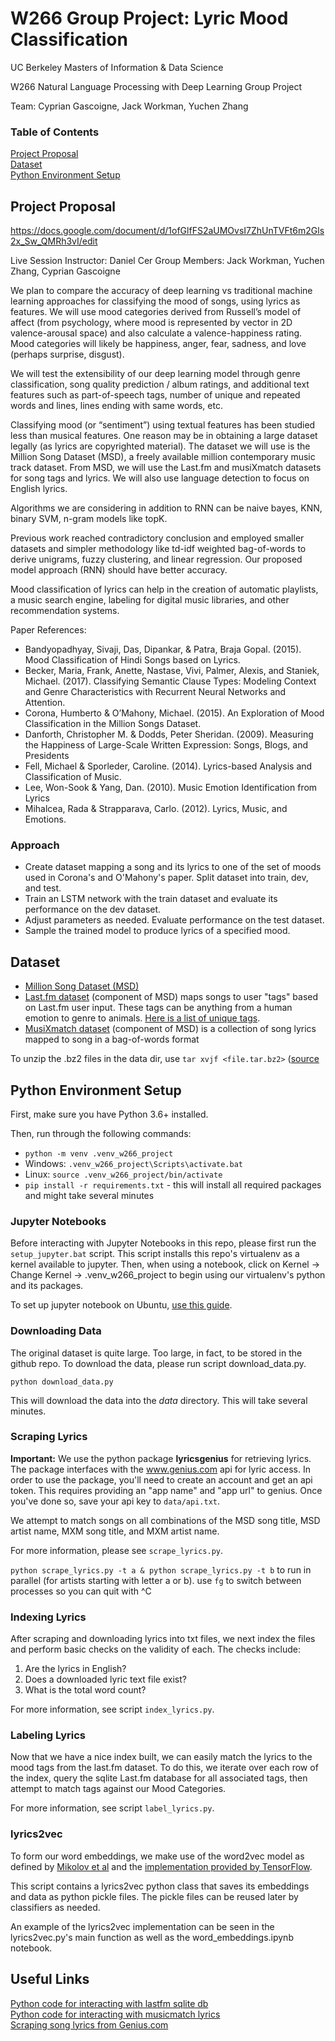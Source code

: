 # W266 Group Project: Lyric Mood Classification

UC Berkeley Masters of Information &amp; Data Science

W266 Natural Language Processing with Deep Learning Group Project

Team: Cyprian Gascoigne, Jack Workman, Yuchen Zhang

### Table of Contents

[Project Proposal](#project-proposal)<br/>
[Dataset](#dataset)<br/>
[Python Environment Setup](#python-environment-setup)<br/>

## Project Proposal
<a name="project-proposal"/>

https://docs.google.com/document/d/1ofGlfFS2aUMOvsI7ZhUnTVFt6m2Gls2x_Sw_QMRh3vI/edit

Live Session Instructor: Daniel Cer
Group Members: Jack Workman, Yuchen Zhang, Cyprian Gascoigne

We plan to compare the accuracy of deep learning vs traditional machine learning approaches for classifying the mood of songs, using lyrics as features. We will use mood categories derived from Russell’s model of affect (from psychology, where mood is represented by vector in 2D valence-arousal space) and also calculate a valence-happiness rating. Mood categories will likely be happiness, anger, fear, sadness, and love (perhaps surprise, disgust).

We will test the extensibility of our deep learning model through genre classification, song quality prediction / album ratings, and additional text features such as part-of-speech tags, number of unique and repeated words and lines, lines ending with same words, etc.

Classifying mood (or “sentiment”) using textual features has been studied less than musical features. One reason may be in obtaining a large dataset legally (as lyrics are copyrighted material). The dataset we will use is the Million Song Dataset (MSD), a freely available million contemporary music track dataset. From MSD, we will use the Last.fm and musiXmatch datasets for song tags and lyrics. We will also use language detection to focus on English lyrics.

Algorithms we are considering in addition to RNN can be naive bayes, KNN, binary SVM, n-gram models like topK.

Previous work reached contradictory conclusion and employed smaller datasets and simpler methodology like td-idf weighted bag-of-words to derive unigrams, fuzzy clustering, and linear regression. Our proposed model approach (RNN) should have better accuracy.

Mood classification of lyrics can help in the creation of automatic playlists, a music search engine, labeling for digital music libraries, and other recommendation systems.

Paper References:
- Bandyopadhyay, Sivaji, Das, Dipankar, & Patra, Braja Gopal. (2015). Mood Classification of Hindi Songs based on Lyrics.
- Becker, Maria, Frank, Anette, Nastase, Vivi, Palmer, Alexis, and Staniek, Michael. (2017). Classifying Semantic Clause Types: Modeling Context and Genre Characteristics with Recurrent Neural Networks and Attention.
- Corona, Humberto & O’Mahony, Michael. (2015). An Exploration of Mood Classification in the Million Songs Dataset.
- Danforth, Christopher M. & Dodds, Peter Sheridan. (2009). Measuring the Happiness of Large-Scale Written Expression: Songs, Blogs, and Presidents
- Fell, Michael & Sporleder, Caroline. (2014). Lyrics-based Analysis and Classification of Music.
- Lee, Won-Sook & Yang, Dan. (2010). Music Emotion Identification from Lyrics
- Mihalcea, Rada & Strapparava, Carlo. (2012). Lyrics, Music, and Emotions.

### Approach

- Create dataset mapping a song and its lyrics to one of the set of moods used in Corona's and O'Mahony's paper. Split dataset into train, dev, and test.
- Train an LSTM network with the train dataset and evaluate its performance on the dev dataset.
- Adjust parameters as needed. Evaluate performance on the test dataset.
- Sample the trained model to produce lyrics of a specified mood.

## Dataset
<a name="dataset"/>

- [Million Song Dataset (MSD)](https://labrosa.ee.columbia.edu/millionsong/)
- [Last.fm dataset](https://labrosa.ee.columbia.edu/millionsong/lastfm) (component of MSD) maps songs to user "tags" based on Last.fm user input. These tags can be anything from a human emotion to genre to animals. [Here is a list of unique tags]( https://labrosa.ee.columbia.edu/millionsong/sites/default/files/lastfm/lastfm_unique_tags.txt).
- [MusiXmatch dataset](https://labrosa.ee.columbia.edu/millionsong/musixmatch) (component of MSD) is a collection of song lyrics mapped to song in a bag-of-words format

To unzip the .bz2 files in the data dir, use `tar xvjf <file.tar.bz2>` ([source](http://how-to.wikia.com/wiki/How_to_untar_a_tar_file_or_gzip-bz2_tar_file)

## Python Environment Setup
<a name="python-environment-setup"/>

First, make sure you have Python 3.6+ installed.

Then, run through the following commands:

- `python -m venv .venv_w266_project`
- Windows: `.venv_w266_project\Scripts\activate.bat`
- Linux: `source .venv_w266_project/bin/activate`
- `pip install -r requirements.txt` - this will install all required packages and might take several minutes

### Jupyter Notebooks

Before interacting with Jupyter Notebooks in this repo, please first run the `setup_jupyter.bat` script. This script installs this repo's virtualenv as a kernel available to jupyter. Then, when using a notebook, click on Kernel -> Change Kernel -> .venv_w266_project to begin using our virtualenv's python and its packages.

To set up jupyter notebook on Ubuntu, [use this guide](https://www.digitalocean.com/community/tutorials/how-to-set-up-a-jupyter-notebook-to-run-ipython-on-ubuntu-16-04).

### Downloading Data

The original dataset is quite large. Too large, in fact, to be stored in the github repo. To download the data, please run script download_data.py.

`python download_data.py`

This will download the data into the _data_ directory. This will take several minutes.

### Scraping Lyrics

**Important:** We use the python package **lyricsgenius** for retrieving lyrics. The package interfaces with the www.genius.com api for lyric access. In order to use the package, you'll need to create an account and get an api token. This requires providing an "app name" and "app url" to genius. Once you've done so, save your api key to `data/api.txt`.

We attempt to match songs on all combinations of the MSD song title, MSD artist name, MXM song title, and MXM artist name.

For more information, please see `scrape_lyrics.py`.

`python scrape_lyrics.py -t a & python scrape_lyrics.py -t b` to run in parallel (for artists starting with letter a or b). use `fg` to switch between processes so you can quit with ^C

### Indexing Lyrics

After scraping and downloading lyrics into txt files, we next index the files and perform basic checks on the validity of each. The checks include:
1. Are the lyrics in English?
2. Does a downloaded lyric text file exist?
3. What is the total word count?

For more information, see script `index_lyrics.py`.

### Labeling Lyrics

Now that we have a nice index built, we can easily match the lyrics to the mood tags from the last.fm dataset. To do this, we iterate over each row of the index, query the sqlite Last.fm database for all associated tags, then attempt to match tags against our Mood Categories.

For more information, see script `label_lyrics.py`.

### lyrics2vec

To form our word embeddings, we make use of the word2vec model as defined by [Mikolov et al](https://papers.nips.cc/paper/5021-distributed-representations-of-words-and-phrases-and-their-compositionality.pdf) and the [implementation provided by TensorFlow](https://github.com/tensorflow/tensorflow/blob/master/tensorflow/examples/tutorials/word2vec/word2vec_basic.py). 

This script contains a lyrics2vec python class that saves its embeddings and data as python pickle files. The pickle files can be reused later by classifiers as needed.

An example of the lyrics2vec implementation can be seen in the lyrics2vec.py's main function as well as the word_embeddings.ipynb notebook.

## Useful Links

[Python code for interacting with lastfm sqlite db](https://labrosa.ee.columbia.edu/millionsong/sites/default/files/lastfm/demo_tags_db.py)<br/>
[Python code for interacting with musicmatch lyrics](https://github.com/tbertinmahieux/MSongsDB/tree/master/Tasks_Demos/Lyrics)<br/>
[Scraping song lyrics from Genius.com](https://www.johnwmillr.com/scraping-genius-lyrics/)<br/>
